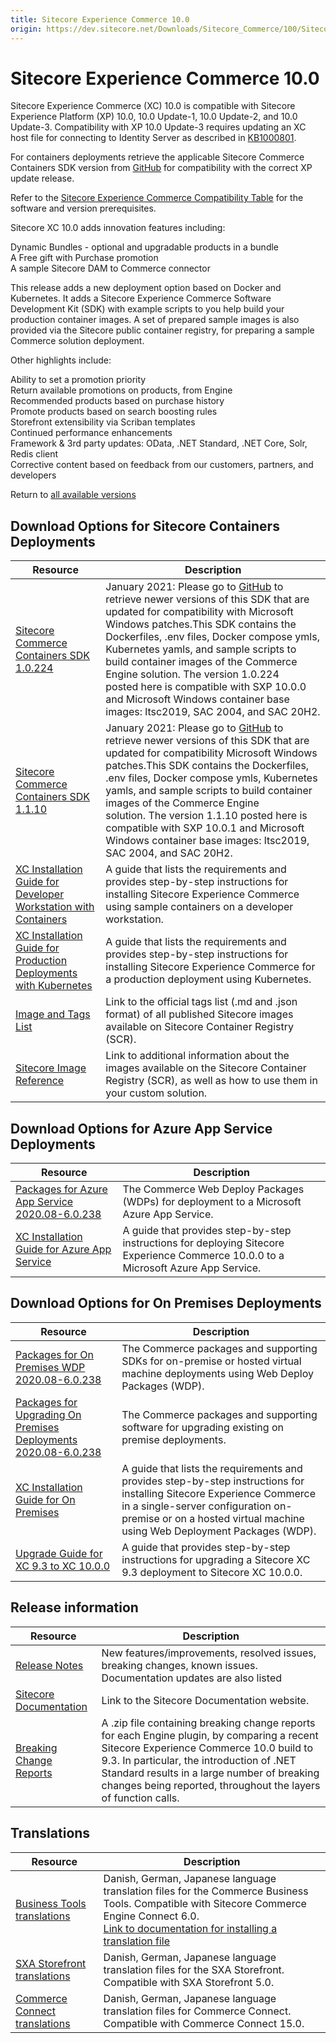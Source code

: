 ```yaml
---
title: Sitecore Experience Commerce 10.0
origin: https://dev.sitecore.net/Downloads/Sitecore_Commerce/100/Sitecore_Experience_Commerce_100.aspx
---
```


# Sitecore Experience Commerce 10.0

Sitecore Experience Commerce (XC) 10.0 is compatible with Sitecore Experience Platform (XP) 10.0, 10.0 Update-1, 10.0 Update-2, and 10.0 Update-3. Compatibility with XP 10.0 Update-3 requires updating an XC host file for connecting to Identity Server as described in [KB1000801](https://support.sitecore.com/kb?id=kb_article_view&sysparm_article=KB1000801).

For containers deployments retrieve the applicable Sitecore Commerce Containers SDK version from [GitHub](https://github.com/Sitecore/container-deployment/releases) for compatibility with the correct XP update release. 

Refer to the [Sitecore Experience Commerce Compatibility Table](https://kb.sitecore.net/articles/804595) for the software and version prerequisites.

Sitecore XC 10.0 adds innovation features including:

Dynamic Bundles - optional and upgradable products in a bundle  
A Free gift with Purchase promotion  
A sample Sitecore DAM to Commerce connector  

This release adds a new deployment option based on Docker and Kubernetes. It adds a Sitecore Experience Commerce Software Development Kit (SDK) with example scripts to you help build your production container images. A set of prepared sample images is also provided via the Sitecore public container registry, for preparing a sample Commerce solution deployment.

Other highlights include:

Ability to set a promotion priority  
Return available promotions on products, from Engine  
Recommended products based on purchase history  
Promote products based on search boosting rules  
Storefront extensibility via Scriban templates  
Continued performance enhancements  
Framework & 3rd party updates: OData, .NET Standard, .NET Core, Solr, Redis client  
Corrective content based on feedback from our customers, partners, and developers  

Return to [all available versions](/Downloads/Sitecore_Commerce)

## Download Options for Sitecore Containers Deployments

 | Resource | Description |
 | --- | --- |
 | [Sitecore Commerce Containers SDK 1.0.224](https://sitecoredev.azureedge.net/~/media/A74BFCA282CD483D93C221D017990A45.ashx?date=20201119T033414) | January 2021: Please go to [GitHub](https://github.com/Sitecore/container-deployment/releases) to retrieve newer versions of this SDK that are updated for compatibility with Microsoft Windows patches.This SDK contains the Dockerfiles, .env files, Docker compose ymls, Kubernetes yamls, and sample scripts to build container images of the Commerce Engine solution. The version 1.0.224 posted here is compatible with SXP 10.0.0 and Microsoft Windows container base images: ltsc2019, SAC 2004, and SAC 20H2. |
 | [Sitecore Commerce Containers SDK 1.1.10](https://sitecoredev.azureedge.net/~/media/DF31798E01614B74ADCB8005A5B64F02.ashx?date=20201217T180722) | January 2021: Please go to [GitHub](https://github.com/Sitecore/container-deployment/releases) to retrieve newer versions of this SDK that are updated for compatibility Microsoft Windows patches.This SDK contains the Dockerfiles, .env files, Docker compose ymls, Kubernetes yamls, and sample scripts to build container images of the Commerce Engine solution. The version 1.1.10 posted here is compatible with SXP 10.0.1 and Microsoft Windows container base images: ltsc2019, SAC 2004, and SAC 20H2. |
 | [XC Installation Guide for Developer Workstation with Containers](https://sitecoredev.azureedge.net/~/media/639F1B13E20845E9A88D4907C33A6511.ashx?date=20211014T145836) | A guide that lists the requirements and provides step-by-step instructions for installing Sitecore Experience Commerce using sample containers on a developer workstation. |
 | [XC Installation Guide for Production Deployments with Kubernetes](https://sitecoredev.azureedge.net/~/media/9A177D586B4E4D0C9434188A31966AD4.ashx?date=20211014T145836) | A guide that lists the requirements and provides step-by-step instructions for installing Sitecore Experience Commerce for a production deployment using Kubernetes. |
 | [Image and Tags List](https://github.com/Sitecore/docker-images/tree/master/tags) | Link to the official tags list (.md and .json format) of all published Sitecore images available on Sitecore Container Registry (SCR). |
 | [Sitecore Image Reference](https://containers.doc.sitecore.com/docs/image-reference) | Link to additional information about the images available on the Sitecore Container Registry (SCR), as well as how to use them in your custom solution. |

## Download Options for Azure App Service Deployments

 | Resource | Description |
 | --- | --- |
 | [Packages for Azure App Service 2020.08-6.0.238](https://sitecoredev.azureedge.net/~/media/CBFA93B510654AE68DD81D972DEC3984.ashx?date=20200811T103727) | The Commerce Web Deploy Packages (WDPs) for deployment to a Microsoft Azure App Service. |
 | [XC Installation Guide for Azure App Service](https://sitecoredev.azureedge.net/~/media/04955324B0F547268F40419581CF448E.ashx?date=20200814T132211) | A guide that provides step-by-step instructions for deploying Sitecore Experience Commerce 10.0.0 to a Microsoft Azure App Service. |

## Download Options for On Premises Deployments

 | Resource | Description |
 | --- | --- |
 | [Packages for On Premises WDP 2020.08-6.0.238](https://sitecoredev.azureedge.net/~/media/7ED76B7A45D04746A3862726ADB59583.ashx?date=20200819T155203) | The Commerce packages and supporting SDKs for on-premise or hosted virtual machine deployments using Web Deploy Packages (WDP). |
 | [Packages for Upgrading On Premises Deployments 2020.08-6.0.238](https://sitecoredev.azureedge.net/~/media/0B887D0EF964466398E2ED597CB15A8F.ashx?date=20200811T103213) | The Commerce packages and supporting software for upgrading existing on premise deployments. |
 | [XC Installation Guide for On Premises](https://sitecoredev.azureedge.net/~/media/4467AA3B5ED947FFA54AFC9B4DA5FD4B.ashx?date=20200812T153134) | A guide that lists the requirements and provides step-by-step instructions for installing Sitecore Experience Commerce in a single-server configuration on-premise or on a hosted virtual machine using Web Deployment Packages (WDP). |
 | [Upgrade Guide for XC 9.3 to XC 10.0.0](https://sitecoredev.azureedge.net/~/media/DEA950CEA29B48FB98E851355AD1C043.ashx?date=20200812T153204) | A guide that provides step-by-step instructions for upgrading a Sitecore XC 9.3 deployment to Sitecore XC 10.0.0. |

## Release information

 | Resource | Description |
 | --- | --- |
 | [Release Notes](https://sitecoredev.azureedge.net/~/media/AC0F44C24CCE4154BCAF46E15D115DD4.ashx?date=20230223T151227) | New features/improvements, resolved issues, breaking changes, known issues. Documentation updates are also listed |
 | [Sitecore Documentation](https://doc.sitecore.com/) | Link to the Sitecore Documentation website. |
 | [Breaking Change Reports](https://sitecoredev.azureedge.net/~/media/F3FE2CBFD01F4AC594F2D0B5EE5AE832.ashx?date=20200807T032848) | A .zip file containing breaking change reports for each Engine plugin, by comparing a recent Sitecore Experience Commerce 10.0 build to 9.3. In particular, the introduction of .NET Standard results in a large number of breaking changes being reported, throughout the layers of function calls.  <br /> |

## Translations

 | Resource | Description |
 | --- | --- |
 | [Business Tools translations](https://sitecoredev.azureedge.net/~/media/6B0F23E4FBAA4CDFA229B1D8DD3BEE0C.ashx?date=20210216T221833) | Danish, German, Japanese language translation files for the Commerce Business Tools. Compatible with Sitecore Commerce Engine Connect 6.0.  <br />[Link to documentation for installing a translation file](https://doc.sitecore.com/developers/100/sitecore-experience-commerce/en/install-a-translation-file-for-the-xc-business-tools.html) |
 | [SXA Storefront translations](https://sitecoredev.azureedge.net/~/media/13C04706D5F74FBE86A35E7AD4A3C212.ashx?date=20200814T132652) | Danish, German, Japanese language translation files for the SXA Storefront. Compatible with SXA Storefront 5.0. |
 | [Commerce Connect translations](https://sitecoredev.azureedge.net/~/media/76FFA8822CBC4BCB849B69445F7012BB.ashx?date=20200814T142005) | Danish, German, Japanese language translation files for Commerce Connect. Compatible with Commerce Connect 15.0. |